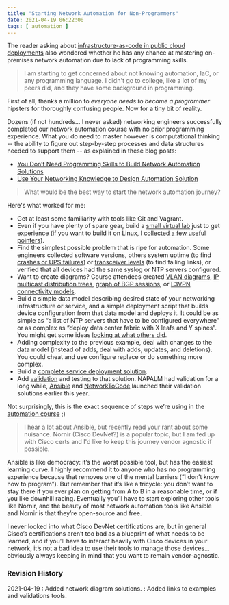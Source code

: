 ```yaml
---
title: "Starting Network Automation for Non-Programmers"
date: 2021-04-19 06:22:00
tags: [ automation ]
---
```

The reader asking about [infrastructure-as-code in public cloud deployments](/2021/04/starting-infrastructure-code.html) also wondered whether he has any chance at mastering on-premises network automation due to lack of programming skills.

> I am starting to get concerned about not knowing automation, IaC, or any programming language. I didn't go to college, like a lot of my peers did, and they have some background in programming.

First of all, thanks a million to *everyone needs to become a programmer* hipsters for thoroughly confusing people. Now for a tiny bit of reality.
<!--more-->
Dozens (if not hundreds… I never asked) networking engineers successfully completed our network automation course with no prior programming experience. What you do need to master however is computational thinking -- the ability to figure out step-by-step processes and data structures needed to support them -- as explained in these blog posts:

* [You Don’t Need Programming Skills to Build Network Automation Solutions](/2016/12/you-dont-need-programming-skills-to.html)
* [Use Your Networking Knowledge to Design Automation Solution](/2017/05/use-your-networking-knowledge-to-design.html)

> What would be the best way to start the network automation journey?

Here's what worked for me:

* Get at least some familiarity with tools like Git and Vagrant.
* Even if you have plenty of spare gear, build a [small virtual lab](/2021/04/exercise-build-network-automation-lab.html) just to get experience (if you want to build it on Linux, I [collected a few useful pointers](https://netlab.tools/install/)).
* Find the simplest possible problem that is ripe for automation. Some engineers collected software versions, others system uptime (to find [crashes or UPS failures](/2017/04/network-automation-is-much-more-than.html)) or [transceiver levels](https://github.com/steve-krause/netauto-class/tree/master/transciever_report) (to find failing links), or verified that all devices had the same syslog or NTP servers configured.
* Want to create diagrams? Course attendees created [VLAN diagrams](/2017/11/create-vlan-map-from-network.html), [IP multicast distribution trees](/2017/12/create-ip-multicast-tree-graphs-from.html), [graph of BGP sessions](https://github.com/ctopher78/network-automation-course/tree/master/Homework2), or [L3VPN connectivity models](https://github.com/pke11y/net-auto-sol/blob/master/summary-report/blog/parse_cisco_pyats.md).
* Build a simple data model describing desired state of your networking infrastructure or service, and a simple deployment script that builds device configuration from that data model and deploys it. It could be as simple as “a list of NTP servers that have to be configured everywhere” or as complex as “deploy data center fabric with X leafs and Y spines”. You might get some ideas [looking at what others did](https://www.ipspace.net/NetAutSol/Solutions). 
* Adding complexity to the previous example, deal with changes to the data model (instead of adds, deal with adds, updates, and deletions). You could cheat and use configure replace or do something more complex.
* Build a [complete service deployment solution](https://theworldsgonemad.net/2021/automate-dc-pt1/).
* Add [validation](https://github.com/johnsondnz/ipspace-validation-example/blob/master/README.md) and testing to that solution. NAPALM had validation for a long while, [Ansible](/2021/03/ansible-validation.html) and [NetworkToCode](/2021/03/schema-enforcer.html) launched their validation solutions earlier this year.

Not surprisingly, this is the exact sequence of steps we’re using in the [automation course](https://www.ipspace.net/Building_Network_Automation_Solutions) ;)

> I hear a lot about Ansible, but recently read your rant about some nuisance. Nornir (Cisco DevNet?) is a popular topic, but I am fed up with Cisco certs and I'd like to keep this journey vendor agnostic if possible.

Ansible is like democracy: it’s the worst possible tool, but has the easiest learning curve. I highly recommend it to anyone who has no programming experience because that removes one of the mental barriers (“I don’t know how to program”). But remember that it’s like a tricycle: you don’t want to stay there if you ever plan on getting from A to B in a reasonable time, or if you like downhill racing. Eventually you’ll have to start exploring other tools like Nornir, and the beauty of most network automation tools like Ansible and Nornir is that they’re open-source and free.

I never looked into what Cisco DevNet certifications are, but in general Cisco’s certifications aren’t too bad as a blueprint of what needs to be learned, and if you’ll have to interact heavily with Cisco devices in your network, it’s not a bad idea to use their tools to manage those devices… obviously always keeping in mind that you want to remain vendor-agnostic.

### Revision History

2021-04-19
: Added network diagram solutions.
: Added links to examples and validations tools.
